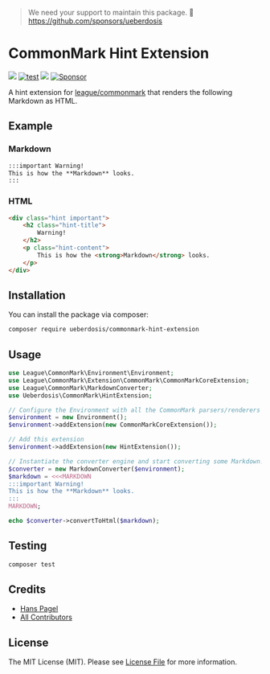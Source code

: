 > We need your support to maintain this package. 💖 https://github.com/sponsors/ueberdosis

# CommonMark Hint Extension

[![](https://img.shields.io/packagist/v/ueberdosis/html-to-prosemirror.svg)](https://packagist.org/packages/ueberdosis/html-to-prosemirror)
[![test](https://github.com/ueberdosis/html-to-prosemirror/workflows/test/badge.svg?branch=main)](https://github.com/ueberdosis/html-to-prosemirror/actions)
[![](https://img.shields.io/packagist/dt/ueberdosis/html-to-prosemirror.svg)](https://packagist.org/packages/ueberdosis/html-to-prosemirror)
[![Sponsor](https://img.shields.io/static/v1?label=Sponsor&message=%E2%9D%A4&logo=GitHub)](https://github.com/sponsors/ueberdosis)

A hint extension for [league/commonmark](https://github.com/thephpleague/commonmark) that renders the following Markdown as HTML.

## Example

### Markdown
```md
:::important Warning!
This is how the **Markdown** looks.
:::
```

### HTML
```html
<div class="hint important">
    <h2 class="hint-title">
        Warning!
    </h2>
    <p class="hint-content">
        This is how the <strong>Markdown</strong> looks.
    </p>
</div>
```

## Installation

You can install the package via composer:

```bash
composer require ueberdosis/commonmark-hint-extension
```

## Usage

```php
use League\CommonMark\Environment\Environment;
use League\CommonMark\Extension\CommonMark\CommonMarkCoreExtension;
use League\CommonMark\MarkdownConverter;
use Ueberdosis\CommonMark\HintExtension;

// Configure the Environment with all the CommonMark parsers/renderers
$environment = new Environment();
$environment->addExtension(new CommonMarkCoreExtension());

// Add this extension
$environment->addExtension(new HintExtension());

// Instantiate the converter engine and start converting some Markdown!
$converter = new MarkdownConverter($environment);
$markdown = <<<MARKDOWN
:::important Warning!
This is how the **Markdown** looks.
:::
MARKDOWN;

echo $converter->convertToHtml($markdown);
```

## Testing

```bash
composer test
```

## Credits

- [Hans Pagel](https://github.com/hanspagel)
- [All Contributors](../../contributors)

## License

The MIT License (MIT). Please see [License File](LICENSE.md) for more information.
